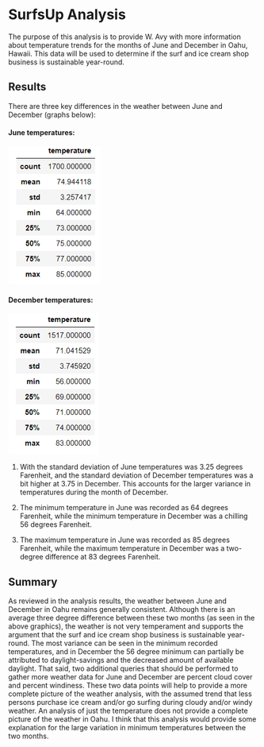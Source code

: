 # SurfsUp Analysis
The purpose of this analysis is to provide W. Avy with more information about temperature trends for the months of June and December in Oahu, Hawaii. This data will be used to determine if the surf and ice cream shop business is sustainable year-round.

## Results
There are three key differences in the weather between June and December (graphs below):
#### June temperatures:
![june_temp](https://github.com/kylegross/surfs_up/blob/master/june_temp.PNG)

#### December temperatures:
![dec_temp](https://github.com/kylegross/surfs_up/blob/master/dec_temp.PNG)

1. With the standard deviation of June temperatures was 3.25 degrees Farenheit, and the standard deviation of December temperatures was a bit higher at 3.75 in December. This accounts for the larger variance in temperatures during the month of December.

2. The minimum temperature in June was recorded as 64 degrees Farenheit, while the minimum temperature in December was a chilling 56 degrees Farenheit.

3. The maximum temperature in June was recorded as 85 degrees Farenheit, while the maximum temperature in December was a two-degree difference at 83 degrees Farenheit.

## Summary
As reviewed in the analysis results, the weather between June and December in Oahu remains generally consistent. Although there is an average three degree difference between these two months (as seen in the above graphics), the weather is not very temperament and supports the argument that the surf and ice cream shop business is sustainable year-round. The most variance can be seen in the minimum recorded temperatures, and in December the 56 degree minimum can partially be attributed to daylight-savings and the decreased amount of available daylight.
That said, two additional queries that should be performed to gather more weather data for June and December are percent cloud cover and percent windiness. These two data points will help to provide a more complete picture of the weather analysis, with the assumed trend that less persons purchase ice cream and/or go surfing during cloudy and/or windy weather. An analysis of just the temperature does not provide a complete picture of the weather in Oahu. I think that this analysis would provide some explanation for the large variation in minimum temperatures between the two months.

